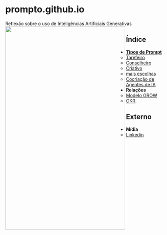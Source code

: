 # prompto.github.io
Reflexão sobre o uso de Inteligências Artificiais Generativas
<img src="https://github.com/user-attachments/assets/72ccf5cc-3db2-429a-aff7-3ac1cb92407e" align="left" width="375" height="637">

## Índice
- **[Tipos de Prompt](tipos-de-prompt/)**
  - [Tarefeiro](tipos-de-prompt/tarefeiro.md)
  - [Conselheiro](tipos-de-prompt/conselheiro.md)
  - [Criativo](tipos-de-prompt/criativo.md)
  - [mais escolhas](tipos-de-prompt/mais-escolhas.md)
  - [Cocriação de Agentes de IA](tipos-de-prompt/cocriacao.br)
- **Relações**
  - [Modelo GROW](https://www.perplexity.ai/search/grow-e-um-acronimo-para-goal-m-0Fvr6CKGRBOUOlngLHzf6g)
  - [OKR](https://www.perplexity.ai/search/como-eu-posso-usar-okrs-para-m-yzwYs5.GTP61pNkeTTgTKQ).
 ## Externo
 - **Mídia**
   - [Linkedin](midia/linkedin.md)
